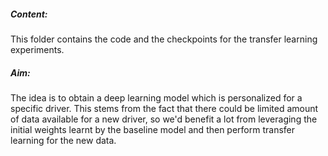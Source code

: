 ##### Content:
This folder contains the code and the checkpoints for the transfer learning experiments.

##### Aim:
The idea is to obtain a deep learning model which is personalized for a specific driver.
This stems from the fact that there could be limited amount of data available for a new driver,
so we'd benefit a lot from leveraging the initial weights learnt by the baseline model and then
perform transfer learning for the new data.

